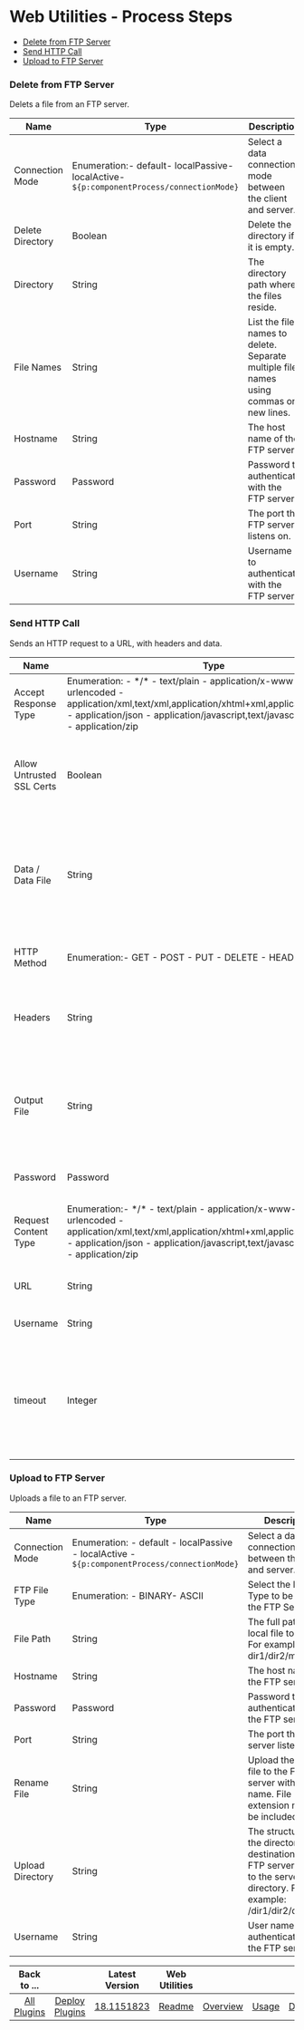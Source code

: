 # Web Utilities - Process Steps

* [Delete from FTP Server](#delete_from_ftp_server)
* [Send HTTP Call](#send_http_call)
* [Upload to FTP Server](#upload_to_ftp_server)

### Delete from FTP Server


Delets a file from an FTP server.

| Name | Type | Description                                                                                                          | Required |
| ---- | ---- | -------------------------------------------------------------------------------------------------------------------- | -------- |
| Connection Mode | Enumeration:- default- localPassive- localActive- `${p:componentProcess/connectionMode}`| Select a data connection mode between the client and server. | No |
| Delete Directory | Boolean | Delete the directory if it is empty. | No |
| Directory | String | The directory path where the files reside. | Yes |
| File Names | String | List the file names to delete. Separate multiple file names using commas or new lines. | No |
| Hostname | String | The host name of the FTP server. | Yes |
| Password | Password | Password to authenticate with the FTP server. | Yes |
| Port | String | The port the FTP server listens on. | Yes |
| Username | String | Username to authenticate with the FTP server. | Yes |

### Send HTTP Call


Sends an HTTP request to a URL, with headers and data.

| Name | Type | Description                                                                                                          | Required |
| ---- | ---- | -------------------------------------------------------------------------------------------------------------------- | -------- |
| Accept Response Type | Enumeration: - \*/\* - text/plain - application/x-www-form-urlencoded - application/xml,text/xml,application/xhtml+xml,application/atom+xml - application/json - application/javascript,text/javascript - text/html - application/zip| Select the accept type. If there is no accept type, select ANY. | No |
| Allow Untrusted SSL Certs | Boolean | If selected, HTTPS requests to sites with untrusted certificates do not fail. | No |
| Data / Data File | String | The data to send with the HTTP request. Specify the data in text format, or specify the name of a file that contains the data. | No |
| HTTP Method | Enumeration:- GET - POST - PUT - DELETE - HEAD - OPTIONS| Select the method to use for the HTTP request. | No |
| Headers | String | A list of request headers, separated by newline characters. | No |
| Output File | String | Specify the name of a file, relative to the working directory or absolute, to use to store the response body. | No |
| Password | Password | Password for basic authentication. | No |
| Request Content Type | Enumeration:- \*/\* - text/plain - application/x-www-form-urlencoded - application/xml,text/xml,application/xhtml+xml,application/atom+xml - application/json - application/javascript,text/javascript - text/html - application/zip| Select the body content type. If there is no request body, select ANY. | No |
| URL | String | The full URL to send the HTTP request. | Yes |
| Username | String | User name for basic authentication. | No |
| timeout | Integer | The HTTP operation will timeout if it does not complete after the time specified here. Default timeout is 5 minutes. | No |


### Upload to FTP Server

Uploads a file to an FTP server.

| Name | Type | Description                                                                                                          | Required |
| ---- | ---- | -------------------------------------------------------------------------------------------------------------------- | -------- |
| Connection Mode | Enumeration: - default - localPassive - localActive - `${p:componentProcess/connectionMode}`| Select a data connection mode between the client and server. | No |
| FTP File Type | Enumeration: - BINARY- ASCII| Select the FTP File Type to be sent to the FTP Server. | No |
| File Path | String | The full path of the local file to upload. For example: dir1/dir2/myFile.zip | Yes |
| Hostname | String | The host name of the FTP server. | Yes |
| Password | Password | Password to authenticate with the FTP server. | Yes |
| Port | String | The port the FTP server listens on. | Yes |
| Rename File | String | Upload the local file to the FTP server with another name. File extension needs to be included. | No |
| Upload Directory | String | The structure for the directory destination on the FTP server, relative to the server root directory. For example: /dir1/dir2/dir3/ | Yes |
| Username | String | User name to authenticate with the FTP server. | Yes |

|          Back to ...          |                                |                                                           Latest Version                                                            |    Web Utilities    |                         |                   |                           |
| :---------------------------: | :----------------------------: | :---------------------------------------------------------------------------------------------------------------------------------: | :-----------------: | :---------------------: | :---------------: | :-----------------------: |
| [All Plugins](../../index.md) | [Deploy Plugins](../README.md) | [18.1151823](https://raw.githubusercontent.com/UrbanCode/IBM-UCD-PLUGINS/main/files/web-utilities/ucd-web-utilities-18.1151823.zip) | [Readme](README.md) | [Overview](overview.md) | [Usage](usage.md) | [Downloads](downloads.md) |
